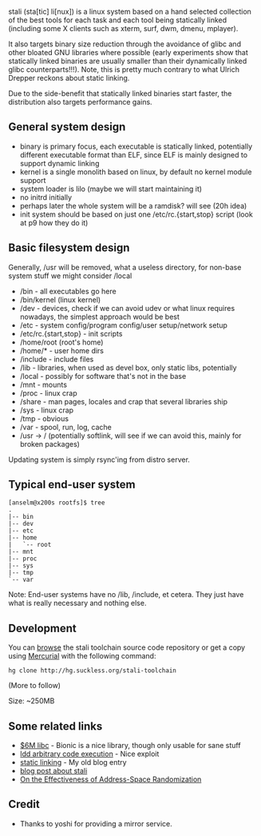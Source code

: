 stali (sta[tic] li[nux]) is a linux system based on a hand selected collection
of the best tools for each task and each tool being statically linked
(including some X clients such as xterm, surf, dwm, dmenu, mplayer).

It also targets binary size reduction through the avoidance of glibc and other
bloated GNU libraries where possible (early experiments show that statically
linked binaries are usually smaller than their dynamically linked glibc
counterparts!!!). Note, this is pretty much contrary to what Ulrich Drepper
reckons about static linking.

Due to the side-benefit that statically linked binaries start faster, the
distribution also targets performance gains.

General system design
---------------------

* binary is primary focus, each executable is statically linked, potentially different executable format than ELF, since ELF is mainly designed to support dynamic linking
* kernel is a single monolith based on linux, by default no kernel module support
* system loader is lilo (maybe we will start maintaining it)
* no initrd initially
* perhaps later the whole system will be a ramdisk? will see (20h idea)
* init system should be based on just one /etc/rc.{start,stop} script (look at p9 how they do it)

Basic filesystem design
-----------------------
Generally, /usr will be removed, what a useless directory, for non-base system stuff we might consider /local

* /bin - all executables go here
* /bin/kernel (linux kernel)
* /dev - devices, check if we can avoid udev or what linux requires nowadays, the simplest approach would be best
* /etc - system config/program config/user setup/network setup
* /etc/rc.{start,stop} - init scripts
* /home/root (root's home)
* /home/* - user home dirs
* /include - include files
* /lib - libraries, when used as devel box, only static libs, potentially
* /local - possibly for software that's not in the base
* /mnt - mounts
* /proc - linux crap
* /share - man pages, locales and crap that several libraries ship
* /sys - linux crap
* /tmp - obvious
* /var - spool, run, log, cache
* /usr -> / (potentially softlink, will see if we can avoid this, mainly for broken packages)

Updating system is simply rsync'ing from distro server.

Typical end-user system
-----------------------

	[anselm@x200s rootfs]$ tree
	.
	|-- bin
	|-- dev
	|-- etc
	|-- home
	|   `-- root
	|-- mnt
	|-- proc
	|-- sys
	|-- tmp
	`-- var

Note: End-user systems have no /lib, /include, et cetera. They just have
what is really necessary and nothing else.

Development
-----------
You can [browse](http://hg.suckless.org/stali-toolchain) the stali toolchain
source code repository or get a copy using
[Mercurial](http://www.selenic.com/mercurial/) with the following command:

	hg clone http://hg.suckless.org/stali-toolchain

(More to follow)

Size: ~250MB

Some related links
------------------
* [$6M libc](http://codingrelic.geekhold.com/2008/11/six-million-dollar-libc.html) - Bionic is a nice library, though only usable for sane stuff
* [ldd arbitrary code execution](http://www.catonmat.net/blog/ldd-arbitrary-code-execution/) - Nice exploit
* [static linking](http://blog.garbe.us/2008/02/08/01_Static_linking/) - My old blog entry
* [blog post about stali](http://elevenislouder.blogspot.com/2010/02/stali.html)
* [On the Effectiveness of Address-Space Randomization](http://benpfaff.org/papers/asrandom.pdf)

Credit
------
* Thanks to yoshi for providing a mirror service.
